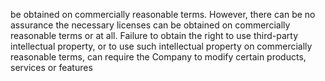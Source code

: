 be obtained on commercially reasonable terms. However, there can be no assurance the necessary licenses can be obtained on
commercially  reasonable  terms  or  at  all.  Failure  to  obtain  the  right  to  use  third-party  intellectual  property,  or  to  use  such
intellectual property on commercially reasonable terms, can require the Company to modify certain products, services or features